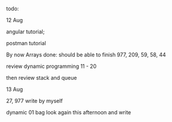 todo: 

12 Aug


angular tutorial; 

postman tutorial

By now Arrays done: should be able to finish 977, 209, 59, 58, 44

review dynamic programming 11 - 20 

then review stack and queue



13 Aug

27, 977 write by myself

dynamic 01 bag look again this afternoon and write

